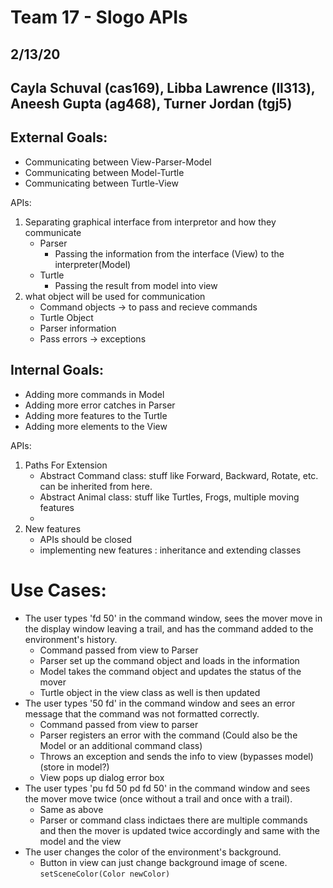 # Team 17 - Slogo APIs

## 2/13/20
## Cayla Schuval (cas169), Libba Lawrence (ll313), Aneesh Gupta (ag468), Turner Jordan (tgj5)


## External Goals:
- Communicating between View-Parser-Model
- Communicating between Model-Turtle
- Communicating between Turtle-View

APIs:
1. Separating graphical interface from interpretor and how they communicate
    - Parser
        - Passing the information from the interface (View) to the interpreter(Model)
    - Turtle 
        - Passing the result from model into view
3. what object will be used for communication
    - Command objects -> to pass and recieve commands
    - Turtle Object 
    - Parser information
    - Pass errors -> exceptions

## Internal Goals:
- Adding more commands in Model
- Adding more error catches in Parser
- Adding more features to the Turtle
- Adding more elements to the View

APIs:
1. Paths For Extension
    - Abstract Command class: stuff like Forward, Backward, Rotate, etc. can be inherited from here.
    - Abstract Animal class: stuff like Turtles, Frogs, multiple moving features
    - 
3. New features
    - APIs should be closed 
    - implementing new features : inheritance and extending classes
# Use Cases:
- The user types 'fd 50' in the command window, sees the mover move in the display window leaving a trail, and has the command added to the environment's history.
    - Command passed from view to Parser
    - Parser set up the command object and loads in the information
    - Model takes the command object and updates the status of the mover
    - Turtle object in the view class as well is then updated 
- The user types '50 fd' in the command window and sees an error message that the command was not formatted correctly.
    - Command passed from view to parser
    - Parser registers an error with the command (Could also be the Model or an additional command class)
    - Throws an exception and sends the info to view (bypasses model)(store in model?)
    - View pops up dialog error box
- The user types 'pu fd 50 pd fd 50' in the command window and sees the mover move twice (once without a trail and once with a trail).
    - Same as above 
    - Parser or command class indictaes there are multiple commands and then the mover is updated twice accordingly and same with the model and the view
- The user changes the color of the environment's background.
    - Button in view can just change background image of scene. `setSceneColor(Color newColor)`
    